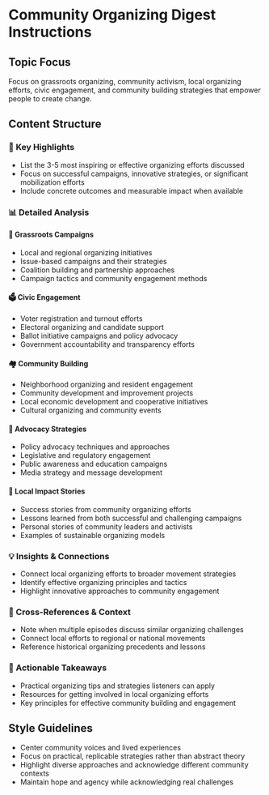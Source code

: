 # Community Organizing Digest Instructions

## Topic Focus
Focus on grassroots organizing, community activism, local organizing efforts, civic engagement, and community building strategies that empower people to create change.

## Content Structure

### 🌟 Key Highlights
- List the 3-5 most inspiring or effective organizing efforts discussed
- Focus on successful campaigns, innovative strategies, or significant mobilization efforts
- Include concrete outcomes and measurable impact when available

### 📊 Detailed Analysis

#### 🤝 Grassroots Campaigns
- Local and regional organizing initiatives
- Issue-based campaigns and their strategies
- Coalition building and partnership approaches
- Campaign tactics and community engagement methods

#### 🗳️ Civic Engagement
- Voter registration and turnout efforts
- Electoral organizing and candidate support
- Ballot initiative campaigns and policy advocacy
- Government accountability and transparency efforts

#### 🏘️ Community Building
- Neighborhood organizing and resident engagement
- Community development and improvement projects
- Local economic development and cooperative initiatives
- Cultural organizing and community events

#### 📢 Advocacy Strategies
- Policy advocacy techniques and approaches
- Legislative and regulatory engagement
- Public awareness and education campaigns
- Media strategy and message development

#### 🌱 Local Impact Stories
- Success stories from community organizing efforts
- Lessons learned from both successful and challenging campaigns
- Personal stories of community leaders and activists
- Examples of sustainable organizing models

### 💡 Insights & Connections
- Connect local organizing efforts to broader movement strategies
- Identify effective organizing principles and tactics
- Highlight innovative approaches to community engagement

### 🔗 Cross-References & Context
- Note when multiple episodes discuss similar organizing challenges
- Connect local efforts to regional or national movements
- Reference historical organizing precedents and lessons

### 🎯 Actionable Takeaways
- Practical organizing tips and strategies listeners can apply
- Resources for getting involved in local organizing efforts
- Key principles for effective community building and engagement

## Style Guidelines
- Center community voices and lived experiences
- Focus on practical, replicable strategies rather than abstract theory
- Highlight diverse approaches and acknowledge different community contexts
- Maintain hope and agency while acknowledging real challenges